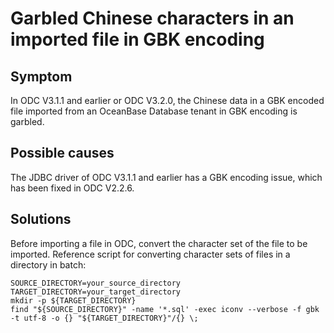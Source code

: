 Garbled Chinese characters in an imported file in GBK encoding
======================================

**Symptom**
------------------------------

In ODC V3.1.1 and earlier or ODC V3.2.0, the Chinese data in a GBK encoded file imported from an OceanBase Database tenant in GBK encoding is garbled.

**Possible causes**
-------------------------

The JDBC driver of ODC V3.1.1 and earlier has a GBK encoding issue, which has been fixed in ODC V2.2.6.

**Solutions**
-------------------------

Before importing a file in ODC, convert the character set of the file to be imported. Reference script for converting character sets of files in a directory in batch:

```shell
SOURCE_DIRECTORY=your_source_directory
TARGET_DIRECTORY=your_target_directory
mkdir -p ${TARGET_DIRECTORY}
find "${SOURCE_DIRECTORY}" -name '*.sql' -exec iconv --verbose -f gbk -t utf-8 -o {} "${TARGET_DIRECTORY}"/{} \;
```
